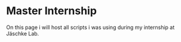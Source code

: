 # Master Internship
On this page i will host all scripts i was using during my internship at Jäschke Lab. 
